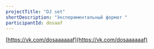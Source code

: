 ```yaml
---
projectTitle: "DJ set"
shortDescription: "Экспериментальный формат "
participantId: dosaaf
---
```


[https://vk.com/dosaaaaaaf](https://vk.com/dosaaaaaaf)
